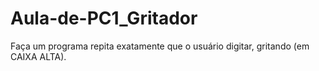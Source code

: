 # Aula-de-PC1_Gritador
Faça um programa repita exatamente que o usuário digitar, gritando (em CAIXA ALTA).

